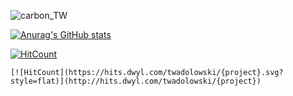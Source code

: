 
![carbon_TW](https://user-images.githubusercontent.com/56031022/207436919-77a3c405-577d-44ab-9d6a-fab9d27aad82.png)

[![Anurag's GitHub stats](https://github-readme-stats.vercel.app/api?username=twadolowski)](https://github.com/anuraghazra/github-readme-stats)

  [![HitCount](https://hits.dwyl.com/twadolowski/twadolowski.svg?style=flat-square)](http://hits.dwyl.com/twadolowski/twadolowski)
  
    [![HitCount](https://hits.dwyl.com/twadolowski/{project}.svg?style=flat)](http://hits.dwyl.com/twadolowski/{project})
  
<!---
twadolowski/twadolowski is a ✨ special ✨ repository because its `README.md` (this file) appears on your GitHub profile.
You can click the Preview link to take a look at your changes.
--->
